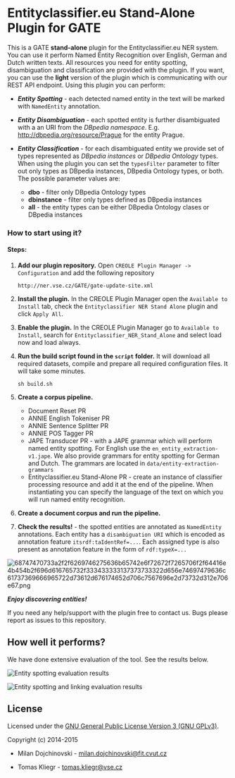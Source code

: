 # Entityclassifier.eu Stand-Alone Plugin for GATE #

This is a GATE **stand-alone** plugin for the Entityclassifier.eu NER system. You can use it perform Named Entity Recognition over English, German and Dutch written texts. All resources you need for entity spotting, disambiguation and classification are provided with the plugin. If you want, you can use the **light** version of the plugin which is communicating with our REST API endpoint. Using this plugin you can perform:

* ***Entity Spotting*** - each detected named entity in the text will be marked with ```NamedEntity``` annotation.

* ***Entity Disambiguation*** - each spotted entity is further disambiguated with a an URI from the *DBpedia namespace*. E.g. http://dbpedia.org/resource/Prague for the entity Prague.

* ***Entity Classification*** - for each disambiguated entity we provide set of types represented as *DBpedia instances* or *DBpedia Ontology* types. When using the plugin you can set the ```typesFilter``` parameter to filter out only types as DBpedia instances, DBpedia Ontology types, or both. The possible parameter values are:
    * **dbo** - filter only DBpedia Ontology types
    * **dbinstance** - filter only types defined as DBpedia instances
    * **all** - the entity types can be either DBpedia Ontology clases or DBpedia instances


### How to start using it? ###

#### Steps: ####

1. **Add our plugin repository.** Open ```CREOLE Plugin Manager -> Configuration``` and add the following repository

    ```
    http://ner.vse.cz/GATE/gate-update-site.xml
    ```

2. **Install the plugin.**  In the CREOLE Plugin Manager open the ```Available to Install``` tab, check the ```Entityclassifier NER Stand Alone``` plugin and click ```Apply All```.

3. **Enable the plugin.** In the CREOLE Plugin Manager go to ```Available to Install```, search for ```Entityclassifier_NER_Stand_Alone``` and select load now and load always.

4. **Run the build script found in the ```script``` folder.** It will download all required datasets, compile and prepare all required configuration files. It will take some minutes.

    ```
    sh build.sh
    ```

5. **Create a corpus pipeline.**

    * Document Reset PR
    * ANNIE English Tokeniser PR
    * ANNIE Sentence Splitter PR
    * ANNIE POS Tagger PR
    * JAPE Transducer PR - with a JAPE grammar which will perform named entity spotting. For English use the ```en_entity_extraction-v1.jape```. We also provide grammars for entity spotting for German and Dutch. The grammars are located in ```data/entity-extraction-grammars```
    * Entityclassifier.eu Stand-Alone PR - create an instance of classifier processing resource and add it at the end of the pipeline. When instantiating you can specify the language of the text on which you will run named entity recognition.

6. **Create a document corpus and run the pipeline.**

7. **Check the results!** - the spotted entities are annotated as ```NamedEntity``` annotations. Each entity has a ```disambiguation URI``` which is encoded as annotation feature ```itsrdf:taIdentRef=...```. Each assigned type is also present as annotation feature in the form of ```rdf:typeX=...```

![68747470733a2f2f6269746275636b65742e6f72672f7265706f2f64416e4b454b2f696d616765732f333433333137373733322d656e74697479636c61737369666965722d73612d676174652d706c7567696e2d73732d312e706e67.png](https://bitbucket.org/repo/jnRMq7/images/504392779-68747470733a2f2f6269746275636b65742e6f72672f7265706f2f64416e4b454b2f696d616765732f333433333137373733322d656e74697479636c61737369666965722d73612d676174652d706c7567696e2d73732d312e706e67.png)

***Enjoy discovering entities!***



If you need any help/support with the plugin free to contact us. Bugs please report as issues to this repository.

How well it performs?
------
We have done extensive evaluation of the tool. See the results below.

![Entity spotting evaluation results](https://docs.google.com/spreadsheets/d/1Zv9s91FOe84BpOWQMSWH57S7dk3C-l-UO_Wtqq63hEw/pubchart?oid=1365533162&format=image)

![Entity spotting and linking evaluation results](https://docs.google.com/spreadsheets/d/1Zv9s91FOe84BpOWQMSWH57S7dk3C-l-UO_Wtqq63hEw/pubchart?oid=1243738458&format=image)

License
------

Licensed under the [GNU General Public License Version 3 (GNU GPLv3)](http://www.gnu.org/licenses/gpl.html).

Copyright (c) 2014-2015

* Milan Dojchinovski - <milan.dojchinovski@fit.cvut.cz>

* Tomas Kliegr - <tomas.kliegr@vse.cz>